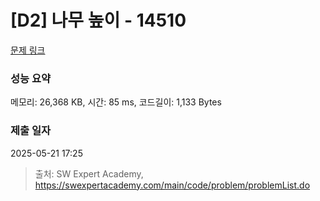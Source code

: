 # [D2] 나무 높이 - 14510 

[문제 링크](https://swexpertacademy.com/main/code/problem/problemDetail.do?contestProbId=AYFofW8qpXYDFAR4) 

### 성능 요약

메모리: 26,368 KB, 시간: 85 ms, 코드길이: 1,133 Bytes

### 제출 일자

2025-05-21 17:25



> 출처: SW Expert Academy, https://swexpertacademy.com/main/code/problem/problemList.do